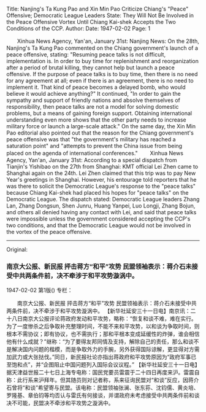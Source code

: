 Title: Nanjing's Ta Kung Pao and Xin Min Pao Criticize Chiang's "Peace" Offensive; Democratic League Leaders State: They Will Not Be Involved in the Peace Offensive Vortex Until Chiang Kai-shek Accepts the Two Conditions of the CCP.
Author:
Date: 1947-02-02
Page: 1

　　Xinhua News Agency, Yan'an, January 31st: Nanjing News: On the 28th, Nanjing's Ta Kung Pao commented on the Chiang government's launch of a peace offensive, stating: "Resuming peace talks is not difficult, implementation is. In order to buy time for replenishment and reorganization after a period of brutal killing, they cannot help but launch a peace offensive. If the purpose of peace talks is to buy time, then there is no need for any agreement at all; even if there is an agreement, there is no need to implement it. That kind of peace becomes a delayed bomb, who would believe it would achieve anything?" It continued, "In order to gain the sympathy and support of friendly nations and absolve themselves of responsibility, then peace talks are not a model for solving domestic problems, but a means of gaining foreign support. Obtaining international understanding even more shows that the other party needs to increase military force or launch a large-scale attack." On the same day, the Xin Min Pao editorial also pointed out that the reason for the Chiang government's peace offensive was that "the government's military has reached a saturation point" and "attempts to prevent the China issue from being placed on the agenda of international conferences."
　　Xinhua News Agency, Yan'an, January 31st: According to a special dispatch from Tianjin's Yishibao on the 27th from Shanghai: KMT official Lei Zhen came to Shanghai again on the 24th. Lei Zhen claimed that this trip was to pay New Year's greetings in Shanghai. However, his entourage told reporters that he was there to solicit the Democratic League's response to the "peace talks" because Chiang Kai-shek had placed his hopes for "peace talks" on the Democratic League. The dispatch stated: Democratic League leaders Zhang Lan, Zhang Dongsun, Shen Junru, Huang Yanpei, Luo Longji, Zhang Bojun, and others all denied having any contact with Lei, and said that peace talks were impossible unless the government considered accepting the CCP's two conditions, and that the Democratic League would not be involved in the vortex of the peace offensive.



<hr /> 

Original: 


### 南京大公报、新民报  抨击蒋方“和平”攻势  民盟领袖表示：蒋介石未接受中共两条件前，决不牵涉于和平攻势漩涡中。

1947-02-02
第1版()
专栏：

　　南京大公报、新民报
    抨击蒋方“和平”攻势
    民盟领袖表示：蒋介石未接受中共两条件前，决不牵涉于和平攻势漩涡中。
    【新华社延安三十一日电】南京讯：二十八日南京大公报评论蒋政府发动和平攻势，略称：“恢复和谈不难，难在实行。为了一度惨杀之后争取补充整理时间，不能不来和平攻势，以和谈为争取时间，则根本不需协议；即有协议，也不需执行；那和平根本变成延缓性的炸弹，谁会相信他有什么成就？”继称：“为了要得友邦同情及支持，解除自己的责任，那么和谈不是解决国内问题的楷模，而是争取外力的手腕，另外获得国际谅解，更显得对方需加武力或大张挞伐。”同日，新民报社论亦指出蒋政府和平攻势原因为“政府军事已至饱和点”，并“企图阻止中国问题列入国际会议议程。”
    【新华社延安三十一日电】据天津益世报二十七日上海专电称：国民党要员雷震于二十四日再度来沪。雷震自称：此行系来沪拜年。但其随员则对记者称，系来征询民盟对“和谈”反应，因蒋介石曾将“和谈”希望寄与民盟。该电称：民盟领袖张澜、张东荪、沈钧儒、黄炎培、罗隆基、章伯钧等均否认与雷氏有何接谈，并谓政府未考虑接受中共两条件前和谈决不可能，民盟决不牵涉和平攻势之漩涡中。
